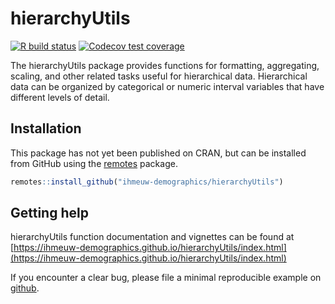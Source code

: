 # hierarchyUtils

<!-- badges: start -->
[![R build status](https://github.com/ihmeuw-demographics/hierarchyUtils/workflows/R-CMD-check/badge.svg)](https://github.com/ihmeuw-demographics/hierarchyUtils/actions)
[![Codecov test coverage](https://codecov.io/gh/ihmeuw-demographics/hierarchyUtils/branch/master/graph/badge.svg)](https://codecov.io/gh/ihmeuw-demographics/hierarchyUtils?branch=master)
<!-- badges: end -->

The hierarchyUtils package provides functions for formatting, aggregating,
scaling, and other related tasks useful for hierarchical data. Hierarchical data
can be organized by categorical or numeric interval variables that have
different levels of detail.

## Installation

This package has not yet been published on CRAN, but can be installed from
GitHub using the [remotes](https://remotes.r-lib.org/) package.

```r
remotes::install_github("ihmeuw-demographics/hierarchyUtils")
```

## Getting help

hierarchyUtils function documentation and vignettes can be found at [https://ihmeuw-demographics.github.io/hierarchyUtils/index.html](https://ihmeuw-demographics.github.io/hierarchyUtils/index.html)

If you encounter a clear bug, please file a minimal reproducible example on [github](https://github.com/ihmeuw-demographics/hierarchyUtils/issues).
